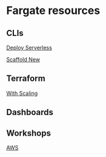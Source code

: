# Fargate resources


## CLIs

[Deploy Serverless](https://github.com/turnerlabs/fargate)

[Scaffold New](https://github.com/turnerlabs/fargate-create)

## Terraform

[With Scaling](https://github.com/turnerlabs/terraform-ecs-fargate)

## Dashboards

## Workshops

[AWS](https://eksworkshop.com/more_resources/)

